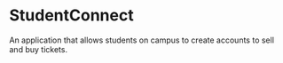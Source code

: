 # StudentConnect
An application that allows students on campus to create accounts to sell and buy tickets.
